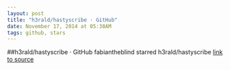 ```yaml
---
layout: post
title: "h3rald/hastyscribe · GitHub"
date: November 17, 2014 at 05:38AM
tags: github, stars
---
```

##h3rald/hastyscribe · GitHub
fabiantheblind starred h3rald/hastyscribe
[link to source](http://ift.tt/11hSN2M) 
